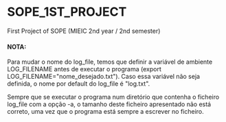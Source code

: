 # SOPE_1ST_PROJECT
First Project of SOPE (MIEIC 2nd year / 2nd semester)

#### NOTA:
Para mudar o nome do log_file, temos que definir a variável de ambiente LOG_FILENAME antes de executar o programa (export LOG_FILENAME="nome_desejado.txt"). Caso essa variável não seja definida, o nome por default do log_file é "log.txt".

Sempre que se executar o programa num diretório que contenha o ficheiro log_file com a opção -a, o tamanho deste ficheiro apresentado não está correto, uma vez que o programa está sempre a escrever no ficheiro.
